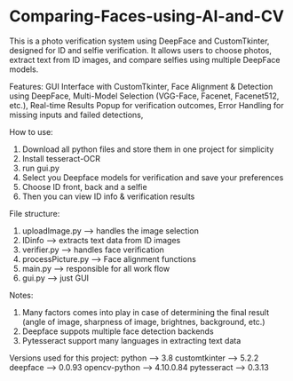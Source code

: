 # Comparing-Faces-using-AI-and-CV

This is a photo verification system using DeepFace and CustomTkinter, designed for ID and selfie verification. It allows users to choose photos, extract text from ID images, and compare selfies using multiple DeepFace models.

Features:
GUI Interface with CustomTkinter, 
Face Alignment & Detection using DeepFace, 
Multi-Model Selection (VGG-Face, Facenet, Facenet512, etc.), 
Real-time Results Popup for verification outcomes, 
Error Handling for missing inputs and failed detections, 

How to use:
1. Download all python files and store them in one project for simplicity
2. Install tesseract-OCR
3. run gui.py
4. Select you Deepface models for verification and save your preferences
5. Choose ID front, back and a selfie
6. Then you can view ID info & verification results

File structure:
1. uploadImage.py --> handles the image selection
2. IDinfo --> extracts text data from ID images
3. verifier.py --> handles face verification
4. processPicture.py --> Face alignment functions
5. main.py --> responsible for all work flow
6. gui.py --> just GUI

Notes:
1. Many factors comes into play in case of determining the final result (angle of image, sharpness of image, brightnes, background, etc.)
2. Deepface suppots multiple face detection backends
3. Pytesseract support many languages in extracting text data

Versions used for this project:
python --> 3.8
customtkinter --> 5.2.2
deepface --> 0.0.93
opencv-python --> 4.10.0.84
pytesseract --> 0.3.13
